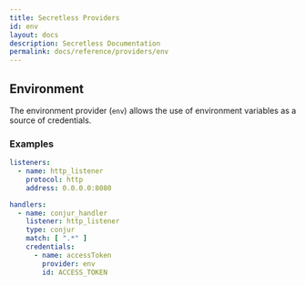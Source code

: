 ```yaml
---
title: Secretless Providers
id: env
layout: docs
description: Secretless Documentation
permalink: docs/reference/providers/env
---
```


## Environment
The environment provider (`env`) allows the use of environment variables as a
source of credentials.

### Examples
``` yaml
listeners:
  - name: http_listener
    protocol: http
    address: 0.0.0.0:8080

handlers:
  - name: conjur_handler
    listener: http_listener
    type: conjur
    match: [ ".*" ]
    credentials:
      - name: accessToken
        provider: env
        id: ACCESS_TOKEN
```
